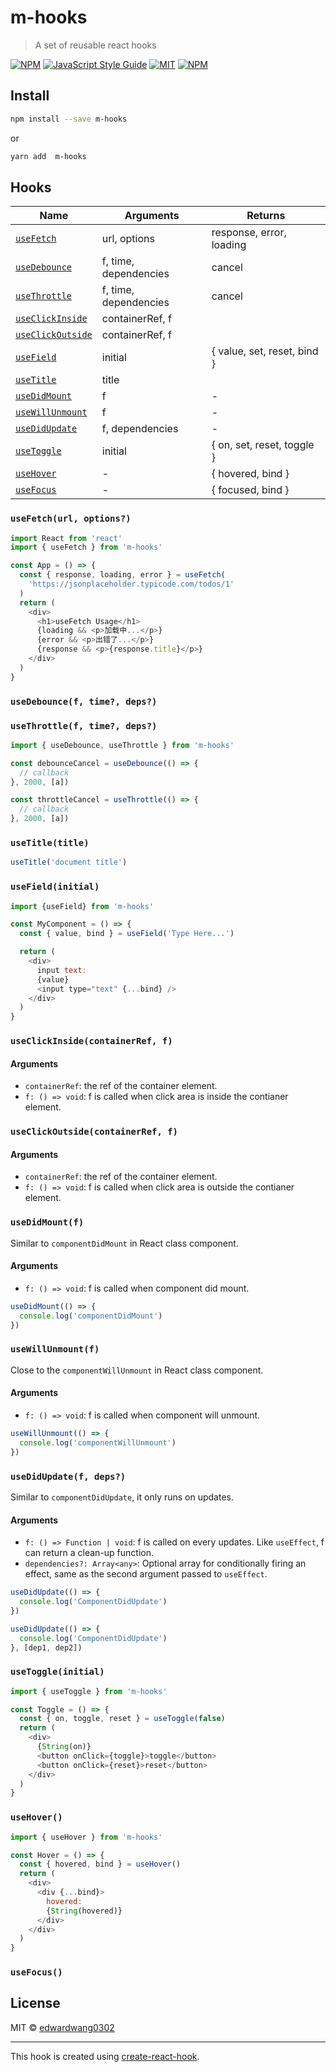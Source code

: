 
# m-hooks

> A set of reusable react hooks

[![NPM](https://img.shields.io/npm/v/m-hooks.svg)](https://www.npmjs.com/package/m-hooks) 
[![JavaScript Style Guide](https://img.shields.io/badge/code_style-standard-brightgreen.svg)](https://standardjs.com)
[![MIT](https://img.shields.io/badge/license-MIT-000000.svg)](https://img.shields.io/badge/license-MIT-000000.svg)
[![NPM](https://img.shields.io/npm/dw/m-hooks)](https://img.shields.io/npm/dw/m-hooks)


## Install

```bash
npm install --save m-hooks
```
or
```bash
yarn add  m-hooks
```

## Hooks

| Name                                                     | Arguments                          | Returns                                                      |
| -------------------------------------------------------- | ---------------------------------- | ------------------------------------------------------------ |
| [`useFetch`](#useFetchurl-options)                       | url, options                       | response, error, loading                                     |
| [`useDebounce`](#useDebouncef-time-deps)                 | f, time, dependencies              | cancel                                                       |
| [`useThrottle`](#useThrottlef-time-deps)                 | f, time, dependencies              | cancel                                                       |
| [`useClickInside`](#useClickInsidecontainerRef-f)        | containerRef, f                    |                                                              |
| [`useClickOutside`](#useClickOutsidecontainerRef-f)      | containerRef, f                    |                                                              |
| [`useField`](#useFieldInitial)                           | initial                            | { value, set, reset, bind }                                  |
| [`useTitle`](#useTitleTitle)                             | title                              |                                                              |
| [`useDidMount`](#usedidmountf)                           | f                                  | -                                                            |
| [`useWillUnmount`](#usewillunmountf)                     | f                                  | -                                                            |
| [`useDidUpdate`](#usedidupdatef-deps)                    | f, dependencies                    | -                                                            |
| [`useToggle`](#useToggleInitial)                         | initial                            | { on, set, reset, toggle }                                   |
| [`useHover`](#useHover)                                  | -                                  | { hovered, bind }                                            |
| [`useFocus`](#useFocus)                                  | -                                  | { focused, bind }                                            |

### `useFetch(url, options?)`
```js
import React from 'react'
import { useFetch } from 'm-hooks'

const App = () => {
  const { response, loading, error } = useFetch(
    'https://jsonplaceholder.typicode.com/todos/1'
  )
  return (
    <div>
      <h1>useFetch Usage</h1>
      {loading && <p>加载中...</p>}
      {error && <p>出错了...</p>}
      {response && <p>{response.title}</p>}
    </div>
  )
}
```

### `useDebounce(f, time?, deps?)`
### `useThrottle(f, time?, deps?)`
```js
import { useDebounce, useThrottle } from 'm-hooks'

const debounceCancel = useDebounce(() => {
  // callback
}, 2000, [a])

const throttleCancel = useThrottle(() => {
  // callback
}, 2000, [a])
```

### `useTitle(title)`
```js
useTitle('document title')
```

### `useField(initial)`
```js
import {useField} from 'm-hooks'

const MyComponent = () => {
  const { value, bind } = useField('Type Here...')

  return (
    <div>
      input text:
      {value}
      <input type="text" {...bind} />
    </div>
  )
}
```

### `useClickInside(containerRef, f)`
#### Arguments
- `containerRef`: the ref of the container element.
- `f: () => void`: f is called when click area is inside the contianer element.

### `useClickOutside(containerRef, f)`
#### Arguments
- `containerRef`: the ref of the container element.
- `f: () => void`: f is called when click area is outside the contianer element.


### `useDidMount(f)`
Similar to `componentDidMount` in React class component. 
#### Arguments
- `f: () => void`: f is  called when component did mount.
```js
useDidMount(() => {
  console.log('componentDidMount')
})
```

### `useWillUnmount(f)`
Close to the `componentWillUnmount` in React class component.
#### Arguments
- `f: () => void`: f is called when component will unmount.
```js
useWillUnmount(() => {
  console.log('componentWillUnmount')
})
```

### `useDidUpdate(f, deps?)`
Similar to `componentDidUpdate`, it only runs on updates.
#### Arguments
- `f: () => Function | void`: f is called on every updates. Like `useEffect`, f can return a clean-up function.
- `dependencies?: Array<any>`: Optional array for conditionally firing an effect, same as the second argument passed to `useEffect`.
```js
useDidUpdate(() => {
  console.log('ComponentDidUpdate')
})

useDidUpdate(() => {
  console.log('ComponentDidUpdate')
}, [dep1, dep2])
```

### `useToggle(initial)`
```js
import { useToggle } from 'm-hooks'

const Toggle = () => {
  const { on, toggle, reset } = useToggle(false)
  return (
    <div>
      {String(on)}
      <button onClick={toggle}>toggle</button>
      <button onClick={reset}>reset</button>
    </div>
  )
}
```

### `useHover()`

``` js
import { useHover } from 'm-hooks'

const Hover = () => {
  const { hovered, bind } = useHover()
  return (
    <div>
      <div {...bind}>
        hovered:
        {String(hovered)}
      </div>
    </div>
  )
}
```

### `useFocus()`


## License

MIT © [edwardwang0302](https://github.com/edwardwang0302)

---

This hook is created using [create-react-hook](https://github.com/hermanya/create-react-hook).
